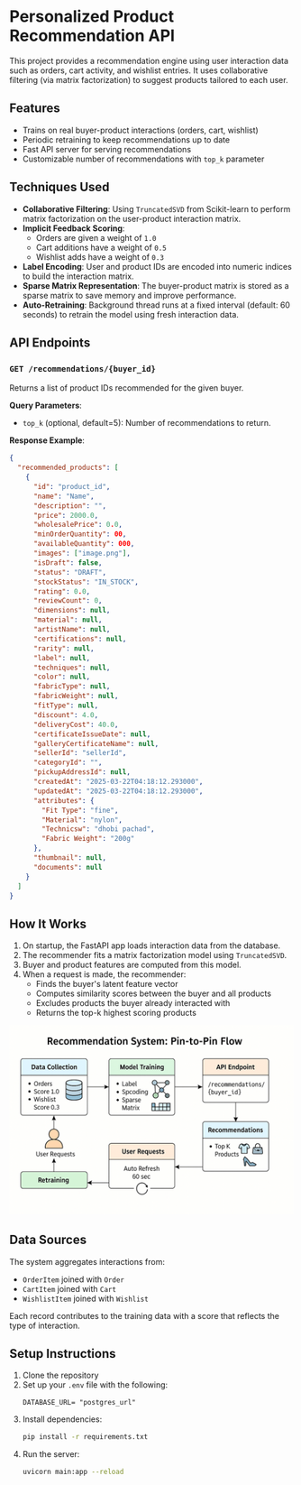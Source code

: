 # Personalized Product Recommendation API

This project provides a recommendation engine using user interaction data such as orders, cart activity, and wishlist entries. It uses collaborative filtering (via matrix factorization) to suggest products tailored to each user.

## Features

- Trains on real buyer-product interactions (orders, cart, wishlist)
- Periodic retraining to keep recommendations up to date
- Fast API server for serving recommendations
- Customizable number of recommendations with `top_k` parameter

## Techniques Used

- **Collaborative Filtering**: Using `TruncatedSVD` from Scikit-learn to perform matrix factorization on the user-product interaction matrix.
- **Implicit Feedback Scoring**:
  - Orders are given a weight of `1.0`
  - Cart additions have a weight of `0.5`
  - Wishlist adds have a weight of `0.3`
- **Label Encoding**: User and product IDs are encoded into numeric indices to build the interaction matrix.
- **Sparse Matrix Representation**: The buyer-product matrix is stored as a sparse matrix to save memory and improve performance.
- **Auto-Retraining**: Background thread runs at a fixed interval (default: 60 seconds) to retrain the model using fresh interaction data.

## API Endpoints

### `GET /recommendations/{buyer_id}`

Returns a list of product IDs recommended for the given buyer.

**Query Parameters**:

- `top_k` (optional, default=5): Number of recommendations to return.

**Response Example**:

```json
{
  "recommended_products": [
    {
      "id": "product_id",
      "name": "Name",
      "description": "",
      "price": 2000.0,
      "wholesalePrice": 0.0,
      "minOrderQuantity": 00,
      "availableQuantity": 000,
      "images": ["image.png"],
      "isDraft": false,
      "status": "DRAFT",
      "stockStatus": "IN_STOCK",
      "rating": 0.0,
      "reviewCount": 0,
      "dimensions": null,
      "material": null,
      "artistName": null,
      "certifications": null,
      "rarity": null,
      "label": null,
      "techniques": null,
      "color": null,
      "fabricType": null,
      "fabricWeight": null,
      "fitType": null,
      "discount": 4.0,
      "deliveryCost": 40.0,
      "certificateIssueDate": null,
      "galleryCertificateName": null,
      "sellerId": "sellerId",
      "categoryId": "",
      "pickupAddressId": null,
      "createdAt": "2025-03-22T04:18:12.293000",
      "updatedAt": "2025-03-22T04:18:12.293000",
      "attributes": {
        "Fit Type": "fine",
        "Material": "nylon",
        "Technicsw": "dhobi pachad",
        "Fabric Weight": "200g"
      },
      "thumbnail": null,
      "documents": null
    }
  ]
}
```

## How It Works

1. On startup, the FastAPI app loads interaction data from the database.
2. The recommender fits a matrix factorization model using `TruncatedSVD`.
3. Buyer and product features are computed from this model.
4. When a request is made, the recommender:
   - Finds the buyer's latent feature vector
   - Computes similarity scores between the buyer and all products
   - Excludes products the buyer already interacted with
   - Returns the top-k highest scoring products

![Recommandation system](../recommandation_system/assets/flowchart.png)

## Data Sources

The system aggregates interactions from:

- `OrderItem` joined with `Order`
- `CartItem` joined with `Cart`
- `WishlistItem` joined with `Wishlist`

Each record contributes to the training data with a score that reflects the type of interaction.

## Setup Instructions

1. Clone the repository
2. Set up your `.env` file with the following:
   ```
   DATABASE_URL= "postgres_url"
   ```
3. Install dependencies:
   ```bash
   pip install -r requirements.txt
   ```
4. Run the server:
   ```bash
   uvicorn main:app --reload
   ```

